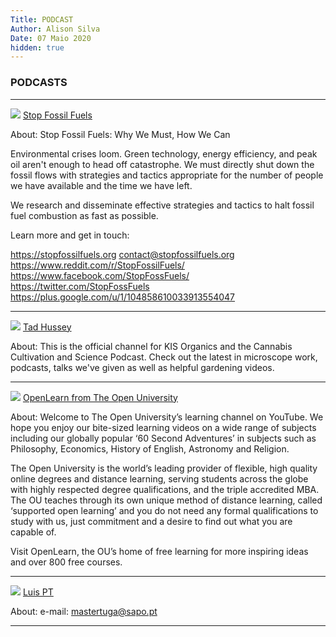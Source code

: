 ```yaml
---
Title: PODCAST
Author: Alison Silva
Date: 07 Maio 2020
hidden: true
---
```


### PODCASTS

---
 ![](%theme_url%/img/unnamed.jpg)
[Stop Fossil Fuels](https://www.youtube.com/channel/UCWqxdKHeo2jQ547ToejPndQ/videos)

About: Stop Fossil Fuels: Why We Must, How We Can

Environmental crises loom. Green technology, energy efficiency, and peak oil aren't enough to head off catastrophe. We must directly shut down the fossil flows with strategies and tactics appropriate for the number of people we have available and the time we have left.

We research and disseminate effective strategies and tactics to halt fossil fuel combustion as fast as possible.

Learn more and get in touch:

https://stopfossilfuels.org
contact@stopfossilfuels.org
https://www.reddit.com/r/StopFossilFuels/
https://www.facebook.com/StopFossFuels/
https://twitter.com/StopFossFuels
https://plus.google.com/u/1/104858610033913554047

---
![](%theme_url%/img/unnamed-kis.jpg)
[Tad Hussey](https://www.youtube.com/channel/UCvzklytMGuvSOa4hx0QxhUA/videos)

About: This is the official channel for KIS Organics and the Cannabis Cultivation and Science Podcast. Check out the latest in microscope work, podcasts, talks we've given as well as helpful gardening videos.

---
![](%theme_url%/img/unnamed-yt.jpg)
[OpenLearn from The Open University](https://www.youtube.com/user/OUlearn/videos)

About: Welcome to The Open University’s learning channel on YouTube. We hope you enjoy our bite-sized learning videos on a wide range of subjects including our globally popular ‘60 Second Adventures’ in subjects such as Philosophy, Economics, History of English, Astronomy and Religion.

The Open University is the world’s leading provider of flexible, high quality online degrees and distance learning, serving students across the globe with highly respected degree qualifications, and the triple accredited MBA. The OU teaches through its own unique method of distance learning, called ‘supported open learning’ and you do not need any formal qualifications to study with us, just commitment and a desire to find out what you are capable of. 

Visit OpenLearn, the OU’s home of free learning for more inspiring ideas and over 800 free courses.

---
![](%theme_url%/img/luispt.jpg)
[Luis PT](https://www.youtube.com/channel/UC17Mr48OouvELbLnPDE9Ang)

About: e-mail: mastertuga@sapo.pt

---
